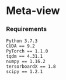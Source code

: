 # Meta-view

### Requirements
    Python 3.7.3
    CUDA == 9.2
    PyTorch == 1.1.0
    tqdm == 4.31.1
    numpy == 1.16.2
    tersorboardX == 1.8
    scipy == 1.2.1
  
